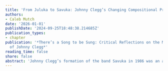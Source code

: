 ```yaml
---
title: 'From Juluka to Savuka: Johnny Clegg’s Changing Compositional Practices'
authors:
- Caleb Mutch
date: '2026-01-01'
publishDate: '2024-09-25T18:48:38.214685Z'
publication_types:
- chapter
publication: '*There’s a Song to be Sung: Critical Reflections on the Music and Influence
  of Johnny Clegg*'
reading_time: false
share: false
abstract: 'Johnny Clegg’s formation of the band Savuka in 1986 was an artistic turning point in his career.  Juluka (1976–86), which he had founded and led with Sipho Mchunu, largely focused on exploring blendings of Zulu and Western folk styles; Savuka, by contrast, has been characterized by a greater reliance on rock music and a wide variety of world musics.  Yet the artistic differences between Clegg’s Savuka-era recordings and his earlier music go far deeper than have previously been appreciated, as I demonstrate through analyzing three of his songs.  In the chapter’s first half I evaluate the changes made in the different renditions of “Siyayilanda” and “Scatterlings of Africa,” the only two songs Clegg recorded with both Juluka and Savuka. In the chapter’s second part I turn to a Savuka-era composition, “I Call Your Name.”  Contra stereotypes of Savuka’s broader cultural scope, I demonstrate how this song in fact delves more deeply into South African music.'
---
```

